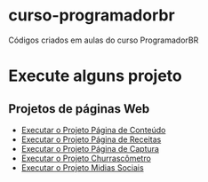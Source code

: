 # curso-programadorbr
 Códigos criados em aulas do curso ProgramadorBR

<h1>Execute alguns projeto</h1>
<h2>Projetos de páginas Web</h2>
<ul>
    <li>
        <a href="https://g-matheusdouglas.github.io/curso-programadorbr/Modulo06%20(Projeto-P%C3%A1gina%20de%20Conte%C3%BAdo%20[CSS%20B%C3%A1sico])/" rel="external" target="_blank">Executar o Projeto Página de Conteúdo</a>
    </li>
    <li>
        <a href="https://g-matheusdouglas.github.io/curso-programadorbr/Modulo07%20(Projeto-P%C3%A1gina%20de%20Receitas%20[CSS%20B%C3%A1sico])/" rel="external" target="_blank">Executar o Projeto Página de Receitas</a>
    </li>
    <li>
        <a href="https://g-matheusdouglas.github.io/curso-programadorbr/Modulo10%20(Projeto-P%C3%A1gina%20de%20Captura)/" rel="external" target="_blank">Executar o Projeto Página de Captura</a>
    </li>
    <li>
        <a href="https://g-matheusdouglas.github.io/curso-programadorbr/Modulo14%20(Projeto-Churrasc%C3%B4metro)/" rel="external" target="_blank">Executar o Projeto Churrascômetro</a>
    </li>
    <li>
        <a href="https://g-matheusdouglas.github.io/curso-programadorbr/Modulo17%20(Projeto-Social%20Links%20%5BCSS%20Avan%C3%A7ado%5D)/" rel="external" target="_blank">Executar o Projeto Midias Sociais</a>
    </li>
</ul>
